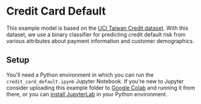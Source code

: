 # Credit Card Default

This example model is based on the 
[UCI Taiwan Credit dataset](https://archive.ics.uci.edu/ml/datasets/default+of+credit+card+clients). 
With this dataset, we use a binary classifier for predicting credit default risk from various attributes about payment 
information and customer demographics. 

## Setup

You'll need a Python environment in which you can run the `credit_card_default.ipynb` Jupyter Notebook. If you're new to 
Jupyter consider uploading this example folder to [Google Colab](https://colab.research.google.com/) and running it 
from there, or you can [install JupyterLab](https://jupyterlab.readthedocs.io/en/stable/getting_started/installation.html) 
in your Python environment.

